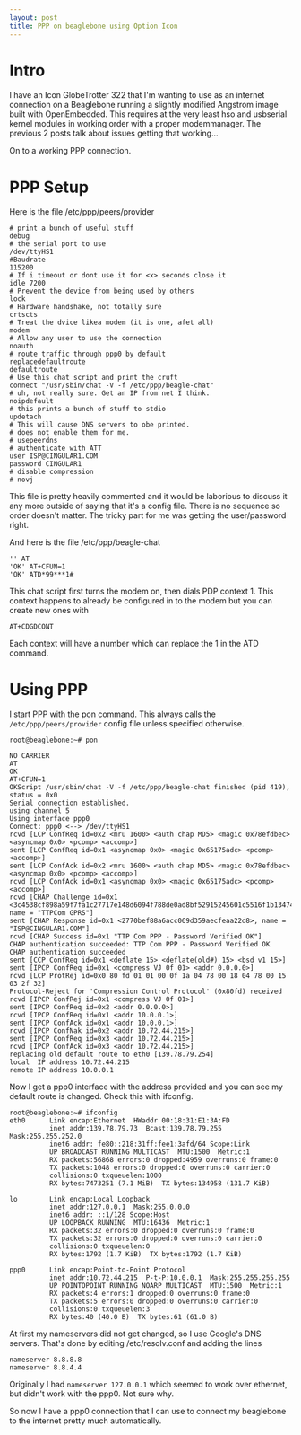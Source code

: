 ```yaml
---
layout: post
title: PPP on beaglebone using Option Icon
---
```


# Intro #
I have an Icon GlobeTrotter 322 that I'm wanting to use as an internet connection on a Beaglebone running a slightly modified Angstrom image built with OpenEmbedded.
This requires at the very least hso and usbserial kernel modules in working order with a proper modemmanager. 
The previous 2 posts talk about issues getting that working...

On to a working PPP connection.

# PPP Setup #

Here is the file /etc/ppp/peers/provider

    # print a bunch of useful stuff
    debug
    # the serial port to use
    /dev/ttyHS1
    #Baudrate
    115200
    # If i timeout or dont use it for <x> seconds close it
    idle 7200
    # Prevent the device from being used by others
    lock
    # Hardware handshake, not totally sure
    crtscts
    # Treat the dvice likea modem (it is one, afet all)
    modem
    # Allow any user to use the connection
    noauth
    # route traffic through ppp0 by default
    replacedefaultroute
    defaultroute
    # Use this chat script and print the cruft
    connect "/usr/sbin/chat -V -f /etc/ppp/beagle-chat"
    # uh, not really sure. Get an IP from net I think.
    noipdefault
    # this prints a bunch of stuff to stdio
    updetach
    # This will cause DNS servers to obe printed.
    # does not enable them for me.
    # usepeerdns
    # authenticate with ATT
    user ISP@CINGULAR1.COM
    password CINGULAR1
    # disable compression
    # novj

This file is pretty heavily commented and it would be laborious to discuss it any more outside of saying that it's a config file. 
There is no sequence so order doesn't matter. 
The tricky part for me was getting the user/password right.

And here is the file /etc/ppp/beagle-chat

    '' AT
    'OK' AT+CFUN=1
    'OK' ATD*99***1#

This chat script first turns the modem on, then dials PDP context 1. 
This context happens to already be configured in to the modem but you can create new ones with

    AT+CDGDCONT 

Each context will have a number which can replace the 1 in the ATD command.


# Using PPP #

I start PPP with the pon command. This always calls the `/etc/ppp/peers/provider` config file unless specified otherwise.

    root@beaglebone:~# pon
    
    NO CARRIER
    AT
    OK
    AT+CFUN=1
    OKScript /usr/sbin/chat -V -f /etc/ppp/beagle-chat finished (pid 419), status = 0x0
    Serial connection established.
    using channel 5
    Using interface ppp0
    Connect: ppp0 <--> /dev/ttyHS1
    rcvd [LCP ConfReq id=0x2 <mru 1600> <auth chap MD5> <magic 0x78efdbec> <asyncmap 0x0> <pcomp> <accomp>]
    sent [LCP ConfReq id=0x1 <asyncmap 0x0> <magic 0x65175adc> <pcomp> <accomp>]
    sent [LCP ConfAck id=0x2 <mru 1600> <auth chap MD5> <magic 0x78efdbec> <asyncmap 0x0> <pcomp> <accomp>]
    rcvd [LCP ConfAck id=0x1 <asyncmap 0x0> <magic 0x65175adc> <pcomp> <accomp>]
    rcvd [CHAP Challenge id=0x1 <3c4538cf898a59f7fa1c27717e148d6094f788de0ad8bf52915245601c5516f1b134749318b4f2f30060453f94>, name = "TTPCom GPRS"]
    sent [CHAP Response id=0x1 <2770bef88a6acc069d359aecfeaa22d8>, name = "ISP@CINGULAR1.COM"]
    rcvd [CHAP Success id=0x1 "TTP Com PPP - Password Verified OK"]
    CHAP authentication succeeded: TTP Com PPP - Password Verified OK
    CHAP authentication succeeded
    sent [CCP ConfReq id=0x1 <deflate 15> <deflate(old#) 15> <bsd v1 15>]
    sent [IPCP ConfReq id=0x1 <compress VJ 0f 01> <addr 0.0.0.0>]
    rcvd [LCP ProtRej id=0x0 80 fd 01 01 00 0f 1a 04 78 00 18 04 78 00 15 03 2f 32]
    Protocol-Reject for 'Compression Control Protocol' (0x80fd) received
    rcvd [IPCP ConfRej id=0x1 <compress VJ 0f 01>]
    sent [IPCP ConfReq id=0x2 <addr 0.0.0.0>]
    rcvd [IPCP ConfReq id=0x1 <addr 10.0.0.1>]
    sent [IPCP ConfAck id=0x1 <addr 10.0.0.1>]
    rcvd [IPCP ConfNak id=0x2 <addr 10.72.44.215>]
    sent [IPCP ConfReq id=0x3 <addr 10.72.44.215>]
    rcvd [IPCP ConfAck id=0x3 <addr 10.72.44.215>]
    replacing old default route to eth0 [139.78.79.254]
    local  IP address 10.72.44.215
    remote IP address 10.0.0.1

Now I get a ppp0 interface with the address provided and you can see my default route is changed. 
Check this with ifconfig.

    root@beaglebone:~# ifconfig
    eth0      Link encap:Ethernet  HWaddr 00:18:31:E1:3A:FD  
              inet addr:139.78.79.73  Bcast:139.78.79.255  Mask:255.255.252.0
              inet6 addr: fe80::218:31ff:fee1:3afd/64 Scope:Link
              UP BROADCAST RUNNING MULTICAST  MTU:1500  Metric:1
              RX packets:56868 errors:0 dropped:4959 overruns:0 frame:0
              TX packets:1048 errors:0 dropped:0 overruns:0 carrier:0
              collisions:0 txqueuelen:1000 
              RX bytes:7473251 (7.1 MiB)  TX bytes:134958 (131.7 KiB)
    
    lo        Link encap:Local Loopback  
              inet addr:127.0.0.1  Mask:255.0.0.0
              inet6 addr: ::1/128 Scope:Host
              UP LOOPBACK RUNNING  MTU:16436  Metric:1
              RX packets:32 errors:0 dropped:0 overruns:0 frame:0
              TX packets:32 errors:0 dropped:0 overruns:0 carrier:0
              collisions:0 txqueuelen:0 
              RX bytes:1792 (1.7 KiB)  TX bytes:1792 (1.7 KiB)
    
    ppp0      Link encap:Point-to-Point Protocol  
              inet addr:10.72.44.215  P-t-P:10.0.0.1  Mask:255.255.255.255
              UP POINTOPOINT RUNNING NOARP MULTICAST  MTU:1500  Metric:1
              RX packets:4 errors:1 dropped:0 overruns:0 frame:0
              TX packets:5 errors:0 dropped:0 overruns:0 carrier:0
              collisions:0 txqueuelen:3 
              RX bytes:40 (40.0 B)  TX bytes:61 (61.0 B)

At first my nameservers did not get changed, so I use Google's DNS servers. 
That's done by editing /etc/resolv.conf and adding the lines

    nameserver 8.8.8.8
    nameserver 8.8.4.4

Originally I had `nameserver 127.0.0.1` which seemed to work over ethernet, but didn't work with the ppp0. Not sure why.

So now I have a ppp0 connection that I can use to connect my beaglebone to the internet pretty much automatically.
